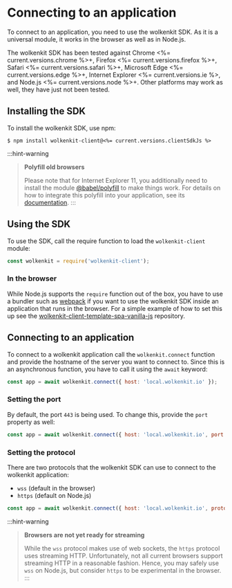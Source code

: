 # Connecting to an application

To connect to an application, you need to use the wolkenkit SDK. As it is a universal module, it works in the browser as well as in Node.js.

The wolkenkit SDK has been tested against Chrome <%= current.versions.chrome %>+, Firefox <%= current.versions.firefox %>+, Safari <%= current.versions.safari %>+, Microsoft Edge <%= current.versions.edge %>+, Internet Explorer <%= current.versions.ie %>, and Node.js <%= current.versions.node %>+. Other platforms may work as well, they have just not been tested.

## Installing the SDK

To install the wolkenkit SDK, use npm:

```shell
$ npm install wolkenkit-client@<%= current.versions.clientSdkJs %>
```

:::hint-warning
> **Polyfill old browsers**
>
> Please note that for Internet Explorer 11, you additionally need to install the module [@babel/polyfill](https://babeljs.io/docs/en/babel-polyfill) to make things work. For details on how to integrate this polyfill into your application, see its [documentation](https://babeljs.io/docs/en/babel-polyfill#usage-in-node-browserify-webpack).
:::

## Using the SDK

To use the SDK, call the require function to load the `wolkenkit-client` module:

```javascript
const wolkenkit = require('wolkenkit-client');
```

### In the browser

While Node.js supports the `require` function out of the box, you have to use a bundler such as [webpack](https://webpack.js.org/) if you want to use the wolkenkit SDK inside an application that runs in the browser. For a simple example of how to set this up see the [wolkenkit-client-template-spa-vanilla-js](https://github.com/thenativeweb/wolkenkit-client-template-spa-vanilla-js) repository.

## Connecting to an application

To connect to a wolkenkit application call the `wolkenkit.connect` function and provide the hostname of the server you want to connect to. Since this is an asynchronous function, you have to call it using the `await` keyword:

```javascript
const app = await wolkenkit.connect({ host: 'local.wolkenkit.io' });
```

### Setting the port

By default, the port `443` is being used. To change this, provide the `port` property as well:

```javascript
const app = await wolkenkit.connect({ host: 'local.wolkenkit.io', port: 3000 });
```

### Setting the protocol

There are two protocols that the wolkenkit SDK can use to connect to the wolkenkit application:

- `wss` (default in the browser)
- `https` (default on Node.js)

```javascript
const app = await wolkenkit.connect({ host: 'local.wolkenkit.io', protocol: 'wss' });
```

:::hint-warning
> **Browsers are not yet ready for streaming**
>
> While the `wss` protocol makes use of web sockets, the `https` protocol uses streaming HTTP. Unfortunately, not all current browsers support streaming HTTP in a reasonable fashion. Hence, you may safely use `wss` on Node.js, but consider `https` to be experimental in the browser.
:::
